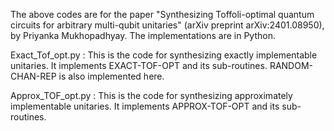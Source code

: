 The above codes are for the paper "Synthesizing Toffoli-optimal quantum circuits for arbitrary multi-qubit unitaries" (arXiv preprint arXiv:2401.08950), by Priyanka Mukhopadhyay.
The implementations are in Python.

Exact_Tof_opt.py : This is the code for synthesizing exactly implementable unitaries. It implements EXACT-TOF-OPT and its sub-routines.
RANDOM-CHAN-REP is also implemented here.

Approx_TOF_opt.py : This is the code for synthesizing approximately implementable unitaries. It implements APPROX-TOF-OPT and its sub-routines.

